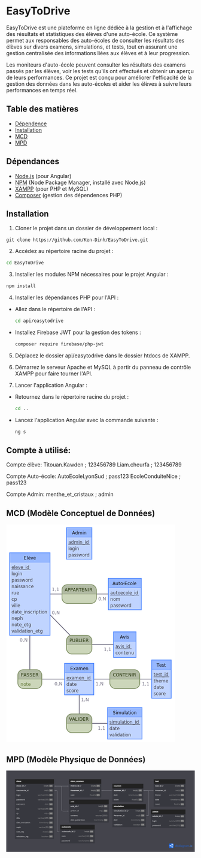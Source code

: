 # EasyToDrive

EasyToDrive est une plateforme en ligne dédiée à la gestion et à l'affichage des résultats et statistiques des élèves d'une auto-école. Ce système permet aux responsables des auto-écoles de consulter les résultats des élèves sur divers examens, simulations, et tests, tout en assurant une gestion centralisée des informations liées aux élèves et à leur progression.

Les moniteurs d'auto-école peuvent consulter les résultats des examens passés par les élèves, voir les tests qu'ils ont effectués et obtenir un aperçu de leurs performances. Ce projet est conçu pour améliorer l'efficacité de la gestion des données dans les auto-écoles et aider les élèves à suivre leurs performances en temps réel.

## Table des matières

- [Dépendence](#dépendances)
- [Installation](#installation)
- [MCD](#mcd-modèle-conceptuel-de-données)
- [MPD](#mpd-modèle-physique-de-données)

## Dépendances

- [Node.js](https://nodejs.org/) (pour Angular)
- [NPM](https://www.npmjs.com/) (Node Package Manager, installé avec Node.js)
- [XAMPP](https://www.apachefriends.org/index.html) (pour PHP et MySQL)
- [Composer](https://getcomposer.org/) (gestion des dépendences PHP)

## Installation

1. Cloner le projet dans un dossier de développement local :
```
git clone https://github.com/Ken-Dinh/EasyToDrive.git
```

2. Accédez au répertoire racine du projet :
```bash
cd EasyToDrive
```
3. Installer les modules NPM nécessaires pour le projet Angular :
```bash
npm install
```

4. Installer les dépendances PHP pour l'API :
- Allez dans le répertoire de l'API :
    ```bash
    cd api/easytodrive
    ```

- Installez Firebase JWT pour la gestion des tokens :
    ```bash
    composer require firebase/php-jwt
    ```

5. Déplacez le dossier api/easytodrive dans le dossier htdocs de XAMPP.
6. Démarrez le serveur Apache et MySQL à partir du panneau de contrôle XAMPP pour faire tourner l'API.

7. Lancer l'application Angular :
- Retournez dans le répertoire racine du projet :
    ```bash
    cd ..
    ```
- Lancez l'application Angular avec la commande suivante :
    ```bash
    ng s
    ```

## Compte à utilisé:
Compte élève:
Titouan.Kawden ; 123456789
Liam.cheurfa ; 123456789

Compte Auto-école:
AutoEcoleLyonSud ; pass123
EcoleConduiteNice ; pass123

Compte Admin:
menthe_et_cristaux ; admin

## MCD (Modèle Conceptuel de Données)
![image](./resources/EasyToDrive%20MCD.png)

## MPD (Modèle Physique de Données)
![image](./resources/EasyToDrive%20MPD.png)